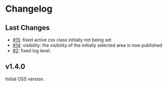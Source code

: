 # Changelog

## Last Changes

- [#15](https://github.com/LaxarJS/ax-accordion-widget/issues/15): fixed active css class initially not being set
- [#14](https://github.com/LaxarJS/ax-accordion-widget/issues/14): visibility: the visibility of the initially selected area is now published
- [#2](https://github.com/LaxarJS/ax-accordion-widget/issues/2): fixed log level.


## v1.4.0

Initial OSS version.
